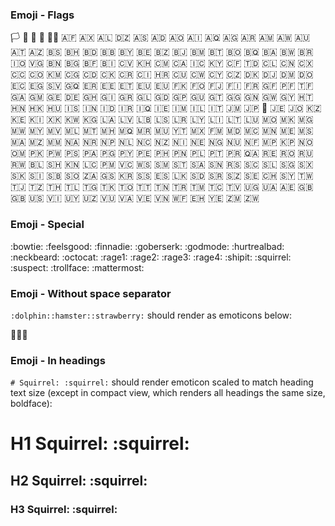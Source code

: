 ### Emoji - Flags

:white_flag: :black_flag: :checkered_flag: :triangular_flag_on_post: :rainbow_flag: :afghanistan: :aland_islands: :albania: :algeria: :american_samoa: :andorra: :angola: :anguilla: :antarctica: :antigua_barbuda: :argentina: :armenia: :aruba: :australia: :austria: :azerbaijan: :bahamas: :bahrain: :bangladesh: :barbados: :belarus: :belgium: :belize: :benin: :bermuda: :bhutan: :bolivia: :caribbean_netherlands: :bosnia_herzegovina: :botswana: :brazil: :british_indian_ocean_territory: :british_virgin_islands: :brunei: :bulgaria: :burkina_faso: :burundi: :cape_verde: :cambodia: :cameroon: :canada: :canary_islands: :cayman_islands: :central_african_republic: :chad: :chile: :cn: :christmas_island: :cocos_islands: :colombia: :comoros: :congo_brazzaville: :congo_kinshasa: :cook_islands: :costa_rica: :cote_divoire: :croatia: :cuba: :curacao: :cyprus: :czech_republic: :denmark: :djibouti: :dominica: :dominican_republic: :ecuador: :egypt: :el_salvador: :equatorial_guinea: :eritrea: :estonia: :ethiopia: :eu: :european_union: :falkland_islands: :faroe_islands: :fiji: :finland: :fr: :french_guiana: :french_polynesia: :french_southern_territories: :gabon: :gambia: :georgia: :de: :ghana: :gibraltar: :greece: :greenland: :grenada: :guadeloupe: :guam: :guatemala: :guernsey: :guinea: :guinea_bissau: :guyana: :haiti: :honduras: :hong_kong: :hungary: :iceland: :india: :indonesia: :iran: :iraq: :ireland: :isle_of_man: :israel: :it: :jamaica: :jp: :crossed_flags: :jersey: :jordan: :kazakhstan: :kenya: :kiribati: :kosovo: :kuwait: :kyrgyzstan: :laos: :latvia: :lebanon: :lesotho: :liberia: :libya: :liechtenstein: :lithuania: :luxembourg: :macau: :macedonia: :madagascar: :malawi: :malaysia: :maldives: :mali: :malta: :marshall_islands: :martinique: :mauritania: :mauritius: :mayotte: :mexico: :micronesia: :moldova: :monaco: :mongolia: :montenegro: :montserrat: :morocco: :mozambique: :myanmar: :namibia: :nauru: :nepal: :netherlands: :new_caledonia: :new_zealand: :nicaragua: :niger: :nigeria: :niue: :norfolk_island: :northern_mariana_islands: :north_korea: :norway: :oman: :pakistan: :palau: :palestinian_territories: :panama: :papua_new_guinea: :paraguay: :peru: :philippines: :pitcairn_islands: :poland: :portugal: :puerto_rico: :qatar: :reunion: :romania: :ru: :rwanda: :st_barthelemy: :st_helena: :st_kitts_nevis: :st_lucia: :st_pierre_miquelon: :st_vincent_grenadines: :samoa: :san_marino: :sao_tome_principe: :saudi_arabia: :senegal: :serbia: :seychelles: :sierra_leone: :singapore: :sint_maarten: :slovakia: :slovenia: :solomon_islands: :somalia: :south_africa: :south_georgia_south_sandwich_islands: :kr: :south_sudan: :es: :sri_lanka: :sudan: :suriname: :swaziland: :sweden: :switzerland: :syria: :taiwan: :tajikistan: :tanzania: :thailand: :timor_leste: :togo: :tokelau: :tonga: :trinidad_tobago: :tunisia: :tr: :turkmenistan: :turks_caicos_islands: :tuvalu: :uganda: :ukraine: :united_arab_emirates: :gb: :uk: :us: :us_virgin_islands: :uruguay: :uzbekistan: :vanuatu: :vatican_city: :venezuela: :vietnam: :wallis_futuna: :western_sahara: :yemen: :zambia: :zimbabwe: 

### Emoji - Special

:bowtie: :feelsgood: :finnadie: :goberserk: :godmode: :hurtrealbad: :neckbeard: :octocat: :rage1: :rage2: :rage3: :rage4: :shipit: :squirrel: :suspect: :trollface: :mattermost: 

### Emoji - Without space separator

`:dolphin::hamster::strawberry:` should render as emoticons below: 

:dolphin::hamster::strawberry:

### Emoji - In headings

`# Squirrel: :squirrel:` should render emoticon scaled to match heading text size (except in compact view, which renders all headings the same size, boldface):

# H1 Squirrel: :squirrel:
## H2 Squirrel: :squirrel:
### H3 Squirrel: :squirrel:
